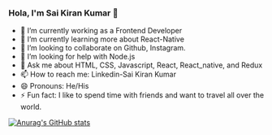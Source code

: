 ### Hola, I'm Sai Kiran Kumar 👋

 - 🔭 I’m currently working as a Frontend Developer
 - 🌱 I’m currently learning more about React-Native
 - 👯 I’m looking to collaborate on Github, Instagram.
 - 🤔 I’m looking for help with Node.js
 - 💬 Ask me about HTML, CSS, Javascript, React, React_native, and Redux
 - 📫 How to reach me: Linkedin-Sai Kiran Kumar
 - 😄 Pronouns: He/His
 - ⚡ Fun fact: I like to spend time with friends and want to travel all over the world.

[![Anurag's GitHub stats](https://github-readme-stats.vercel.app/api?username=SaikiranVulla&show_icons=true)](https://github.com/anuraghazra/github-readme-stats)
